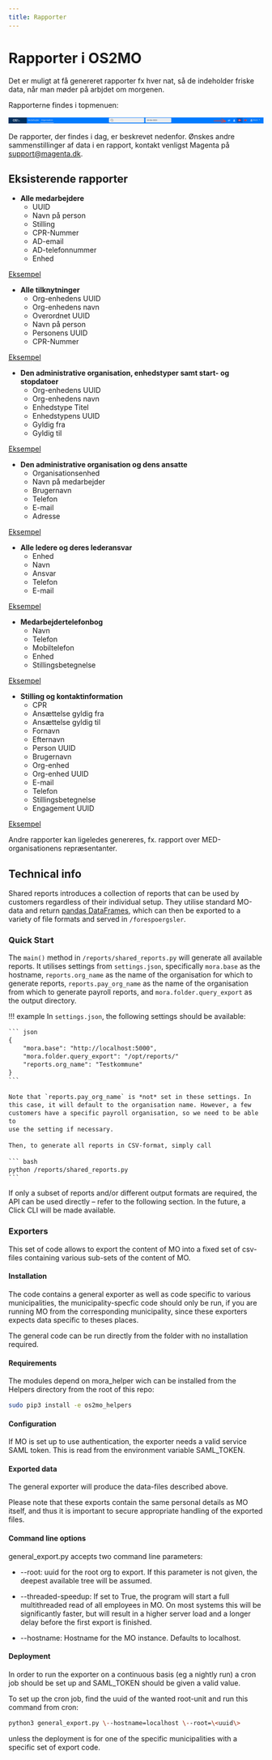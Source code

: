 ```yaml
---
title: Rapporter
---
```


# Rapporter i OS2MO

Det er muligt at få genereret rapporter fx hver nat, så de indeholder friske data, når man møder på arbjdet om morgenen.

Rapporterne findes i topmenuen:

![image](../graphics/reportsinUI.png)

De rapporter, der findes i dag, er beskrevet nedenfor. Ønskes andre sammenstillinger af data i en rapport, kontakt venligst Magenta på support@magenta.dk.

## Eksisterende rapporter
- **Alle medarbejdere**
    - UUID
    - Navn på person
    - Stilling
    - CPR-Nummer
    - AD-email
    - AD-telefonnummer
    - Enhed

[Eksempel](../Reports/OS2mo%20Ansatte.xlsx)

- **Alle tilknytninger**
    - Org-enhedens UUID
    - Org-enhedens navn
    - Overordnet UUID
    - Navn på person
    - Personens UUID
    - CPR-Nummer

[Eksempel](../Reports/OS2mo%20alle%20tilknytninger.xlsx)

- **Den administrative organisation, enhedstyper samt start- og stopdatoer**
    - Org-enhedens UUID
    - Org-enhedens navn
    - Enhedstype Titel
    - Enhedstypens UUID
    - Gyldig fra
    - Gyldig til

[Eksempel](../Reports/OS2mos%20administrative%20organisation%20inkl.%20start-%20og-%20stopdato%20samt%20enhedstyper.xlsx)

- **Den administrative organisation og dens ansatte**
    - Organisationsenhed
    - Navn på medarbejder
    - Brugernavn
    - Telefon
    - E-mail
    - Adresse

[Eksempel](../Reports/OS2mos%20organisation%20inkl.%20medarbejdere.xlsx)

- **Alle ledere og deres lederansvar**
    - Enhed
    - Navn
    - Ansvar
    - Telefon
    - E-mail

[Eksempel](../Reports/OS2mo%20Alle%20lederfunktioner.xlsx)

- **Medarbejdertelefonbog**
    - Navn
    - Telefon
    - Mobiltelefon
    - Enhed
    - Stillingsbetegnelse

[Eksempel](../Reports/OS2mo%20Medarbejdertelefonbog.xlsx)

- **Stilling og kontaktinformation**
    - CPR
    - Ansættelse gyldig fra
    - Ansættelse gyldig til
    - Fornavn
    - Efternavn
    - Person UUID
    - Brugernavn
    - Org-enhed
    - Org-enhed UUID
    - E-mail
    - Telefon
    - Stillingsbetegnelse
    - Engagement UUID

[Eksempel](../Reports/OS2MO%20Alles%20%20stilling%2Bemail.xlsx)

Andre rapporter kan ligeledes genereres, fx. rapport over MED-organisationens repræsentanter.

## Technical info
Shared reports introduces a collection of reports that can be used by
customers regardless of their individual setup. They utilise standard
MO-data and return
[pandas DataFrames](https://pandas.pydata.org/docs/reference/api/pandas.DataFrame.html),
which can then be exported to a variety of file formats and served in
`/forespoergsler`.

### Quick Start

The `main()` method in `/reports/shared_reports.py` will generate all
available reports. It utilises settings from `settings.json`,
specifically `mora.base` as the hostname, `reports.org_name` as the name
of the organisation for which to generate reports,
`reports.pay_org_name` as the name of the organisation from which to
generate payroll reports, and `mora.folder.query_export` as the output
directory.

!!! example
    In `settings.json`, the following settings should be available:

    ``` json
    {
        "mora.base": "http://localhost:5000",
        "mora.folder.query_export": "/opt/reports/"
        "reports.org_name": "Testkommune"
    }
    ```

    Note that `reports.pay_org_name` is *not* set in these settings. In
    this case, it will default to the organisation name. However, a few
    customers have a specific payroll organisation, so we need to be able to
    use the setting if necessary.

    Then, to generate all reports in CSV-format, simply call

    ``` bash
    python /reports/shared_reports.py
    ```

If only a subset of reports and/or different output formats are
required, the API can be used directly – refer to the following
section. In the future, a Click CLI will be made available.

### Exporters

This set of code allows to export the content of MO into a fixed set of
csv-files containing various sub-sets of the content of MO.

#### Installation

The code contains a general exporter as well as code specific to various
municipalities, the municipality-specfic code should only be run, if you
are running MO from the corresponding municipality, since these
exporters expects data specific to theses places.

The general code can be run directly from the folder with no
installation required.

#### Requirements

The modules depend on mora_helper wich can be installed from the Helpers
directory from the root of this repo:

``` bash
sudo pip3 install -e os2mo_helpers
```

#### Configuration

If MO is set up to use authentication, the exporter needs a valid
service SAML token. This is read from the environment variable
SAML_TOKEN.

#### Exported data

The general exporter will produce the data-files described above.

Please note that these exports contain the same personal details as MO
itself, and thus it is important to secure appropriate handling of the
exported files.

#### Command line options

general_export.py accepts two command line parameters:

- \--root: uuid for the root org to export. If this parameter is not
given, the deepest available tree will be assumed.

- \--threaded-speedup: If set to True, the program will start a full
multithreaded read of all employees in MO. On most systems this will be
significantly faster, but will result in a higher server load and a
longer delay before the first export is finished.

- \--hostname: Hostname for the MO instance. Defaults to localhost.

#### Deployment

In order to run the exporter on a continuous basis (eg a nightly run) a
cron job should be set up and SAML_TOKEN should be given a valid value.

To set up the cron job, find the uuid of the wanted root-unit and run
this command from cron:

``` bash
python3 general_export.py \--hostname=localhost \--root=\<uuid\>
```

unless the deployment is for one of the specific municipalities with a
specific set of export code.
